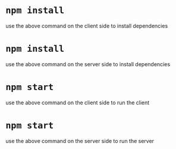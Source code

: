 # `npm install `

use the above command on the client side to install dependencies

# `npm install `

use the above command on the server side to install dependencies

# `npm start`

use the above command on the client side to run the client

# `npm start`

use the above command on the server side to run the server
